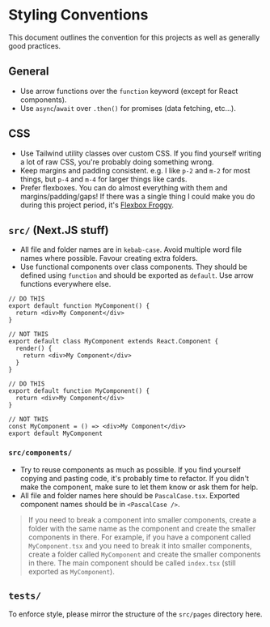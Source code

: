 # Styling Conventions

This document outlines the convention for this projects as well as generally good practices.

## General

- Use arrow functions over the `function` keyword (except for React components).
- Use `async`/`await` over `.then()` for promises (data fetching, etc...).

## CSS

- Use Tailwind utility classes over custom CSS. If you find yourself writing a lot of raw CSS, you're probably doing something wrong.
- Keep margins and padding consistent. e.g. I like `p-2` and `m-2` for most things, but `p-4` and `m-4` for larger things like cards.
- Prefer flexboxes. You can do almost everything with them and margins/padding/gaps! If there was a single thing I could make you do during this project period, it's [Flexbox Froggy](https://flexboxfroggy.com/).

## `src/` (Next.JS stuff)

- All file and folder names are in `kebab-case`. Avoid multiple word file names where possible. Favour creating extra folders.
- Use functional components over class components. They should be defined using `function` and should be exported as `default`. Use arrow functions everywhere else.

```tsx
// DO THIS
export default function MyComponent() {
  return <div>My Component</div>
}

// NOT THIS
export default class MyComponent extends React.Component {
  render() {
    return <div>My Component</div>
  }
}
```

```tsx
// DO THIS
export default function MyComponent() {
  return <div>My Component</div>
}

// NOT THIS
const MyComponent = () => <div>My Component</div>
export default MyComponent
```

### `src/components/`

- Try to reuse components as much as possible. If you find yourself copying and pasting code, it's probably time to refactor. If you didn't make the component, make sure to let them know or ask them for help.
- All file and folder names here should be `PascalCase.tsx`. Exported component names should be in `<PascalCase />`.

> If you need to break a component into smaller components, create a folder with the same name as the component and create the smaller components in there. For example, if you have a component called `MyComponent.tsx` and you need to break it into smaller components, create a folder called `MyComponent` and create the smaller components in there. The main component should be called `index.tsx` (still exported as `MyComponent`).

## `tests/`

To enforce style, please mirror the structure of the `src/pages` directory here.
